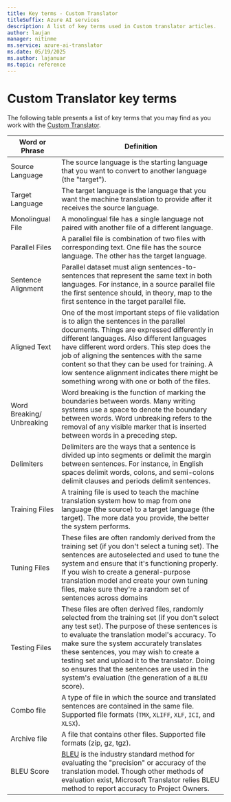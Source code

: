 ```yaml
---
title: Key terms - Custom Translator
titleSuffix: Azure AI services
description: A list of key terms used in Custom translator articles.
author: laujan
manager: nitinme
ms.service: azure-ai-translator
ms.date: 05/19/2025
ms.author: lajanuar
ms.topic: reference
---
```


# Custom Translator key terms

The following table presents a list of key terms that you may find as you work with the [Custom Translator](https://portal.customtranslator.azure.ai).

| Word or Phrase|Definition|
|------------------|-----------|
| Source Language | The source language is the starting language that you want to convert to another language (the "target").|
| Target Language| The target language is the language that you want the machine translation to provide after it receives the source language. |
| Monolingual File | A monolingual file has a single language not paired with another file of a different language. |
| Parallel Files | A parallel file is combination of two files with corresponding text. One file has the source language. The other has the target language.|
| Sentence Alignment| Parallel dataset must align sentences-to-sentences that represent the same text in both languages. For instance, in a source parallel file the first sentence should, in theory, map to the first sentence in the target parallel file.|
| Aligned Text | One of the most important steps of file validation is to align the sentences in the parallel documents. Things are expressed differently in different languages. Also different languages have different word orders. This step does the job of aligning the sentences with the same content so that they can be used for training. A low sentence alignment indicates there might be something wrong with one or both of the files. |
| Word Breaking/ Unbreaking | Word breaking is the function of marking the boundaries between words. Many writing systems use a space to denote the boundary between words. Word unbreaking refers to the removal of any visible marker that is inserted between words in a preceding step. |
| Delimiters   | Delimiters are the ways that a sentence is divided up into segments or delimit the margin between sentences. For instance, in English spaces delimit words, colons, and semi-colons delimit clauses and periods delimit sentences. |
| Training Files | A training file is used to teach the machine translation system how to map from one language (the source) to a target language (the target). The more data you provide, the better the system performs. |
| Tuning Files | These files are often randomly derived from the training set (if you don't select a tuning set). The sentences are autoselected and used to tune the system and ensure that it's functioning properly. If you wish to create a general-purpose translation model and create your own tuning files, make sure they're a random set of sentences across domains |
| Testing Files| These files are often derived files, randomly selected from the training set (if you don't select any test set). The purpose of these sentences is to evaluate the translation model's accuracy. To make sure the system accurately translates these sentences, you may wish to create a testing set and upload it to the translator. Doing so ensures that the sentences are used in the system's evaluation (the generation of a `BLEU` score).   |
| Combo file   | A type of file in which the source and translated sentences are contained in the same file. Supported file formats (`TMX`, `XLIFF`, `XLF`, `ICI`, and `XLSX`). |
| Archive file | A file that contains other files. Supported file formats (zip, gz, tgz).  |
| BLEU Score   | [BLEU](concepts/bleu-score.md) is the industry standard method for evaluating the "precision" or accuracy of the translation model. Though other methods of evaluation exist, Microsoft Translator relies BLEU  method to report accuracy to Project Owners.
